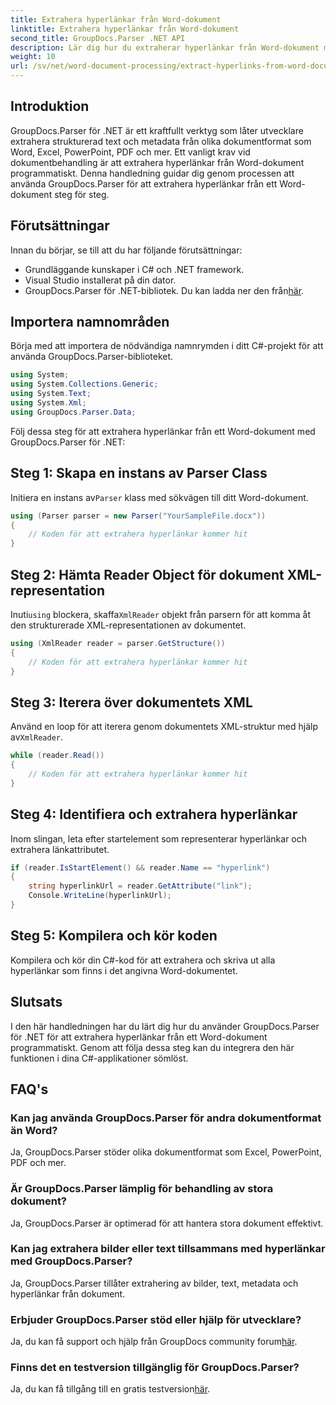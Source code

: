 ```yaml
---
title: Extrahera hyperlänkar från Word-dokument
linktitle: Extrahera hyperlänkar från Word-dokument
second_title: GroupDocs.Parser .NET API
description: Lär dig hur du extraherar hyperlänkar från Word-dokument med GroupDocs.Parser för .NET. Steg-för-steg guide med kodexempel.
weight: 10
url: /sv/net/word-document-processing/extract-hyperlinks-from-word-document/
---
```

## Introduktion
GroupDocs.Parser för .NET är ett kraftfullt verktyg som låter utvecklare extrahera strukturerad text och metadata från olika dokumentformat som Word, Excel, PowerPoint, PDF och mer. Ett vanligt krav vid dokumentbehandling är att extrahera hyperlänkar från Word-dokument programmatiskt. Denna handledning guidar dig genom processen att använda GroupDocs.Parser för att extrahera hyperlänkar från ett Word-dokument steg för steg.
## Förutsättningar
Innan du börjar, se till att du har följande förutsättningar:
- Grundläggande kunskaper i C# och .NET framework.
- Visual Studio installerat på din dator.
-  GroupDocs.Parser för .NET-bibliotek. Du kan ladda ner den från[här](https://releases.groupdocs.com/parser/net/).
## Importera namnområden
Börja med att importera de nödvändiga namnrymden i ditt C#-projekt för att använda GroupDocs.Parser-biblioteket.
```csharp
using System;
using System.Collections.Generic;
using System.Text;
using System.Xml;
using GroupDocs.Parser.Data;
```
Följ dessa steg för att extrahera hyperlänkar från ett Word-dokument med GroupDocs.Parser för .NET:
## Steg 1: Skapa en instans av Parser Class
 Initiera en instans av`Parser` klass med sökvägen till ditt Word-dokument.
```csharp
using (Parser parser = new Parser("YourSampleFile.docx"))
{
    // Koden för att extrahera hyperlänkar kommer hit
}
```
## Steg 2: Hämta Reader Object för dokument XML-representation
 Inuti`using` blockera, skaffa`XmlReader` objekt från parsern för att komma åt den strukturerade XML-representationen av dokumentet.
```csharp
using (XmlReader reader = parser.GetStructure())
{
    // Koden för att extrahera hyperlänkar kommer hit
}
```
## Steg 3: Iterera över dokumentets XML
Använd en loop för att iterera genom dokumentets XML-struktur med hjälp av`XmlReader`.
```csharp
while (reader.Read())
{
    // Koden för att extrahera hyperlänkar kommer hit
}
```
## Steg 4: Identifiera och extrahera hyperlänkar
Inom slingan, leta efter startelement som representerar hyperlänkar och extrahera länkattributet.
```csharp
if (reader.IsStartElement() && reader.Name == "hyperlink")
{
    string hyperlinkUrl = reader.GetAttribute("link");
    Console.WriteLine(hyperlinkUrl);
}
```
## Steg 5: Kompilera och kör koden
Kompilera och kör din C#-kod för att extrahera och skriva ut alla hyperlänkar som finns i det angivna Word-dokumentet.
## Slutsats
I den här handledningen har du lärt dig hur du använder GroupDocs.Parser för .NET för att extrahera hyperlänkar från ett Word-dokument programmatiskt. Genom att följa dessa steg kan du integrera den här funktionen i dina C#-applikationer sömlöst.

## FAQ's
### Kan jag använda GroupDocs.Parser för andra dokumentformat än Word?
Ja, GroupDocs.Parser stöder olika dokumentformat som Excel, PowerPoint, PDF och mer.
### Är GroupDocs.Parser lämplig för behandling av stora dokument?
Ja, GroupDocs.Parser är optimerad för att hantera stora dokument effektivt.
### Kan jag extrahera bilder eller text tillsammans med hyperlänkar med GroupDocs.Parser?
Ja, GroupDocs.Parser tillåter extrahering av bilder, text, metadata och hyperlänkar från dokument.
### Erbjuder GroupDocs.Parser stöd eller hjälp för utvecklare?
 Ja, du kan få support och hjälp från GroupDocs community forum[här](https://forum.groupdocs.com/c/parser/17).
### Finns det en testversion tillgänglig för GroupDocs.Parser?
 Ja, du kan få tillgång till en gratis testversion[här](https://releases.groupdocs.com/).